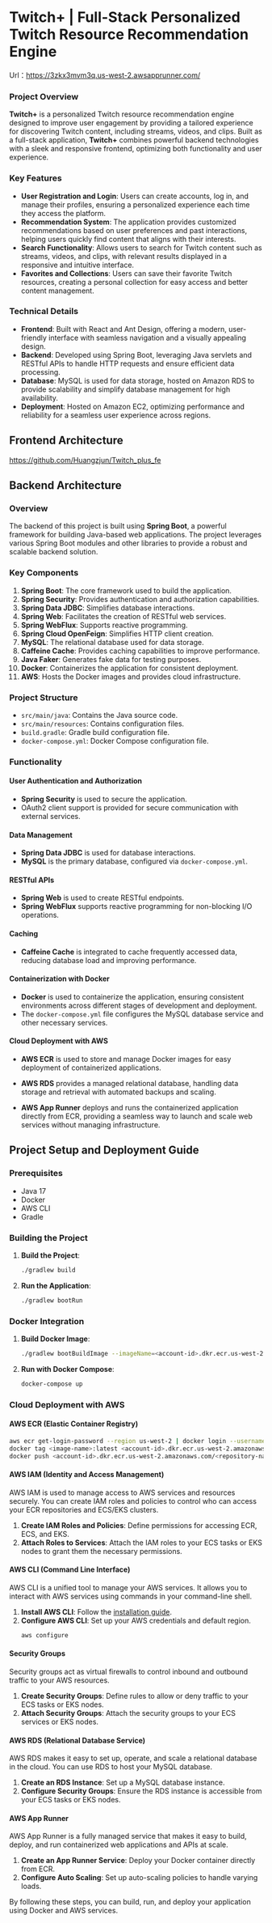 # Twitch+ | Full-Stack Personalized Twitch Resource Recommendation Engine

Url：https://3zkx3mvm3q.us-west-2.awsapprunner.com/

### Project Overview

**Twitch+** is a personalized Twitch resource recommendation engine designed to improve user engagement by providing a tailored experience for discovering Twitch content, including streams, videos, and clips. Built as a full-stack application, **Twitch+** combines powerful backend technologies with a sleek and responsive frontend, optimizing both functionality and user experience.

### Key Features

- **User Registration and Login**: Users can create accounts, log in, and manage their profiles, ensuring a personalized experience each time they access the platform.
- **Recommendation System**: The application provides customized recommendations based on user preferences and past interactions, helping users quickly find content that aligns with their interests.
- **Search Functionality**: Allows users to search for Twitch content such as streams, videos, and clips, with relevant results displayed in a responsive and intuitive interface.
- **Favorites and Collections**: Users can save their favorite Twitch resources, creating a personal collection for easy access and better content management.

### Technical Details

- **Frontend**: Built with React and Ant Design, offering a modern, user-friendly interface with seamless navigation and a visually appealing design.
- **Backend**: Developed using Spring Boot, leveraging Java servlets and RESTful APIs to handle HTTP requests and ensure efficient data processing.
- **Database**: MySQL is used for data storage, hosted on Amazon RDS to provide scalability and simplify database management for high availability.
- **Deployment**: Hosted on Amazon EC2, optimizing performance and reliability for a seamless user experience across regions.

## Frontend Architecture

https://github.com/Huangzjun/Twitch_plus_fe

## Backend Architecture

### Overview

The backend of this project is built using **Spring Boot**, a powerful framework for building Java-based web applications. The project leverages various Spring Boot modules and other libraries to provide a robust and scalable backend solution.

### Key Components

1. **Spring Boot**: The core framework used to build the application.
2. **Spring Security**: Provides authentication and authorization capabilities.
3. **Spring Data JDBC**: Simplifies database interactions.
4. **Spring Web**: Facilitates the creation of RESTful web services.
5. **Spring WebFlux**: Supports reactive programming.
6. **Spring Cloud OpenFeign**: Simplifies HTTP client creation.
7. **MySQL**: The relational database used for data storage.
8. **Caffeine Cache**: Provides caching capabilities to improve performance.
9. **Java Faker**: Generates fake data for testing purposes.
10. **Docker**: Containerizes the application for consistent deployment.
11. **AWS**: Hosts the Docker images and provides cloud infrastructure.

### Project Structure

- `src/main/java`: Contains the Java source code.
- `src/main/resources`: Contains configuration files.
- `build.gradle`: Gradle build configuration file.
- `docker-compose.yml`: Docker Compose configuration file.

### Functionality

#### User Authentication and Authorization

- **Spring Security** is used to secure the application.
- OAuth2 client support is provided for secure communication with external services.

#### Data Management

- **Spring Data JDBC** is used for database interactions.
- **MySQL** is the primary database, configured via `docker-compose.yml`.

#### RESTful APIs

- **Spring Web** is used to create RESTful endpoints.
- **Spring WebFlux** supports reactive programming for non-blocking I/O operations.

#### Caching

- **Caffeine Cache** is integrated to cache frequently accessed data, reducing database load and improving performance.

#### Containerization with Docker

- **Docker** is used to containerize the application, ensuring consistent environments across different stages of development and deployment.
- The `docker-compose.yml` file configures the MySQL database service and other necessary services.

#### Cloud Deployment with AWS

- **AWS ECR** is used to store and manage Docker images for easy deployment of containerized applications.
- **AWS RDS** provides a managed relational database, handling data storage and retrieval with automated backups and scaling.

- **AWS App Runner** deploys and runs the containerized application directly from ECR, providing a seamless way to launch and scale web services without managing infrastructure.

## Project Setup and Deployment Guide

### Prerequisites
- Java 17
- Docker
- AWS CLI
- Gradle

### Building the Project
1. **Build the Project**:
    ```sh
    ./gradlew build
    ```

2. **Run the Application**:
    ```sh
    ./gradlew bootRun
    ```

### Docker Integration
1. **Build Docker Image**:
    
    ```sh
    ./gradlew bootBuildImage --imageName=<account-id>.dkr.ecr.us-west-2.amazonaws.com/<repository-name>
    ```
    
2. **Run with Docker Compose**:
    ```sh
    docker-compose up
    ```

### Cloud Deployment with AWS

#### AWS ECR (Elastic Container Registry)
```sh
aws ecr get-login-password --region us-west-2 | docker login --username AWS --password-stdin <account-id>.dkr.ecr.us-west-2.amazonaws.com
docker tag <image-name>:latest <account-id>.dkr.ecr.us-west-2.amazonaws.com/<repository-name>:latest
docker push <account-id>.dkr.ecr.us-west-2.amazonaws.com/<repository-name>:latest
```

#### AWS IAM (Identity and Access Management)
AWS IAM is used to manage access to AWS services and resources securely. You can create IAM roles and policies to control who can access your ECR repositories and ECS/EKS clusters.

1. **Create IAM Roles and Policies**: Define permissions for accessing ECR, ECS, and EKS.
2. **Attach Roles to Services**: Attach the IAM roles to your ECS tasks or EKS nodes to grant them the necessary permissions.

#### AWS CLI (Command Line Interface)
AWS CLI is a unified tool to manage your AWS services. It allows you to interact with AWS services using commands in your command-line shell.

1. **Install AWS CLI**: Follow the [installation guide](https://docs.aws.amazon.com/cli/latest/userguide/install-cliv2.html).
2. **Configure AWS CLI**: Set up your AWS credentials and default region.
    ```sh
    aws configure
    ```

#### Security Groups
Security groups act as virtual firewalls to control inbound and outbound traffic to your AWS resources.

1. **Create Security Groups**: Define rules to allow or deny traffic to your ECS tasks or EKS nodes.
2. **Attach Security Groups**: Attach the security groups to your ECS services or EKS nodes.

#### AWS RDS (Relational Database Service)
AWS RDS makes it easy to set up, operate, and scale a relational database in the cloud. You can use RDS to host your MySQL database.

1. **Create an RDS Instance**: Set up a MySQL database instance.
2. **Configure Security Groups**: Ensure the RDS instance is accessible from your ECS tasks or EKS nodes.

#### AWS App Runner
AWS App Runner is a fully managed service that makes it easy to build, deploy, and run containerized web applications and APIs at scale.

1. **Create an App Runner Service**: Deploy your Docker container directly from ECR.
2. **Configure Auto Scaling**: Set up auto-scaling policies to handle varying loads.

By following these steps, you can build, run, and deploy your application using Docker and AWS services.
